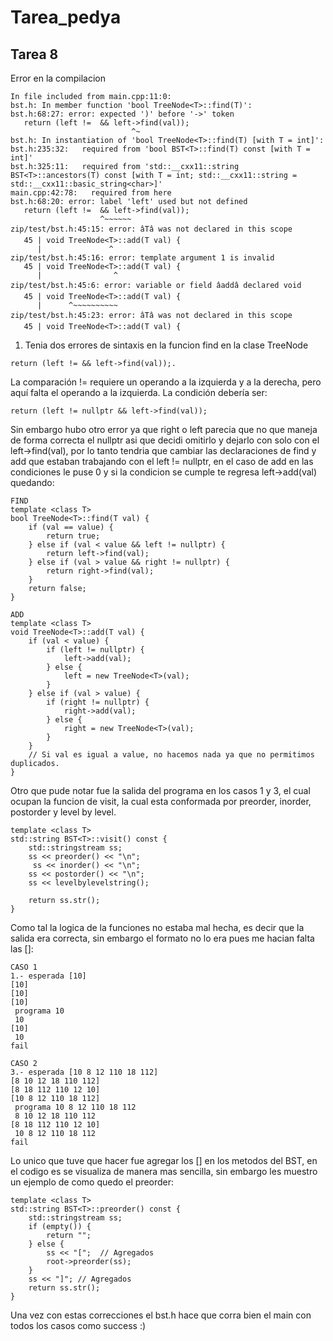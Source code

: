 # Tarea_pedya

## Tarea 8

Error en la compilacion
```
In file included from main.cpp:11:0:
bst.h: In member function 'bool TreeNode<T>::find(T)':
bst.h:68:27: error: expected ')' before '->' token
   return (left !=  && left->find(val));
                           ^~
bst.h: In instantiation of 'bool TreeNode<T>::find(T) [with T = int]':
bst.h:235:32:   required from 'bool BST<T>::find(T) const [with T = int]'
bst.h:325:11:   required from 'std::__cxx11::string BST<T>::ancestors(T) const [with T = int; std::__cxx11::string = std::__cxx11::basic_string<char>]'
main.cpp:42:78:   required from here
bst.h:68:20: error: label 'left' used but not defined
   return (left !=  && left->find(val));
                    ^~~~~~~ 
zip/test/bst.h:45:15: error: âTâ was not declared in this scope
   45 | void TreeNode<T>::add(T val) {
      |               ^
zip/test/bst.h:45:16: error: template argument 1 is invalid
   45 | void TreeNode<T>::add(T val) {
      |                ^
zip/test/bst.h:45:6: error: variable or field âaddâ declared void
   45 | void TreeNode<T>::add(T val) {
      |      ^~~~~~~~~~~
zip/test/bst.h:45:23: error: âTâ was not declared in this scope
   45 | void TreeNode<T>::add(T val) {
```
1. Tenia dos errores de sintaxis en la funcion find en la clase TreeNode<T>
```
return (left != && left->find(val));.
```
La comparación != requiere un operando a la izquierda y a la derecha, pero aquí falta el operando a la izquierda. La condición debería ser:
```
return (left != nullptr && left->find(val));
```
Sin embargo hubo otro error ya que right o left parecia que no que maneja de forma correcta el nullptr asi que decidi omitirlo y dejarlo con solo con el left->find(val), por lo tanto tendria que cambiar las declaraciones de find y add que estaban trabajando con el left != nullptr, en el caso de add en las condiciones le puse 0 y si la condicion se cumple te regresa left->add(val) quedando:
```
FIND
template <class T>
bool TreeNode<T>::find(T val) {
    if (val == value) {
        return true;
    } else if (val < value && left != nullptr) {
        return left->find(val);
    } else if (val > value && right != nullptr) {
        return right->find(val);
    }
    return false;
}

ADD
template <class T>
void TreeNode<T>::add(T val) {
    if (val < value) {
        if (left != nullptr) {
            left->add(val);
        } else {
            left = new TreeNode<T>(val);
        }
    } else if (val > value) {
        if (right != nullptr) {
            right->add(val);
        } else {
            right = new TreeNode<T>(val);
        }
    }
    // Si val es igual a value, no hacemos nada ya que no permitimos duplicados.
}
```
Otro que pude notar fue la salida del programa en los casos 1 y 3, el cual ocupan la funcion de visit, la cual esta conformada por preorder, inorder, postorder y level by level.
```
template <class T>
std::string BST<T>::visit() const {
    std::stringstream ss;    
    ss << preorder() << "\n";
	 ss << inorder() << "\n";
    ss << postorder() << "\n";
    ss << levelbylevelstring();

    return ss.str();
}
```
Como tal la logica de la funciones no estaba mal hecha, es decir que la salida era correcta, sin embargo el formato no lo era pues me hacian falta las []:
```
CASO 1
1.- esperada [10]
[10]
[10]
[10]
 programa 10
 10
[10]
 10
fail

CASO 2
3.- esperada [10 8 12 110 18 112]
[8 10 12 18 110 112]
[8 18 112 110 12 10]
[10 8 12 110 18 112]
 programa 10 8 12 110 18 112
 8 10 12 18 110 112
[8 18 112 110 12 10]
 10 8 12 110 18 112
fail
```
Lo unico que tuve que hacer fue agregar los [] en los metodos del BST, en el codigo es se visualiza de manera mas sencilla, sin embargo les muestro un ejemplo de como quedo el preorder:
```
template <class T>
std::string BST<T>::preorder() const {
    std::stringstream ss;
    if (empty()) {
        return "";
    } else {
		ss << "[";  // Agregados
        root->preorder(ss);
    }
	ss << "]"; // Agregados
	return ss.str();
}
```
Una vez con estas correcciones el bst.h hace que corra bien el main con todos los casos como success :)







